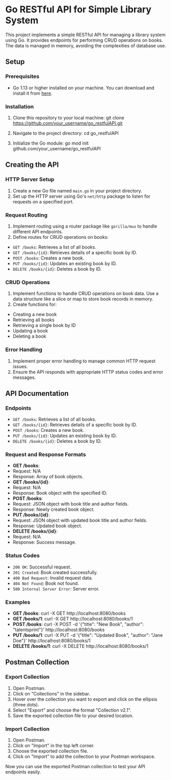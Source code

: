 # Go RESTful API for Simple Library System

This project implements a simple RESTful API for managing a library system using Go. It provides endpoints for performing CRUD operations on books. The data is managed in memory, avoiding the complexities of database use.

## Setup

### Prerequisites
- Go 1.13 or higher installed on your machine. You can download and install it from [here](https://golang.org/dl/).

### Installation
1. Clone this repository to your local machine:
git clone https://github.com/your_username/go_restfulAPI.git

2. Navigate to the project directory:
cd go_restfulAPI
3. Initialize the Go module:
    go mod init github.com/your_username/go_restfulAPI


## Creating the API

### HTTP Server Setup
1. Create a new Go file named `main.go` in your project directory.
2. Set up the HTTP server using Go's `net/http` package to listen for requests on a specified port.

### Request Routing
1. Implement routing using a router package like `gorilla/mux` to handle different API endpoints.
2. Define routes for CRUD operations on books:
- `GET /books`: Retrieves a list of all books.
- `GET /books/{id}`: Retrieves details of a specific book by ID.
- `POST /books`: Creates a new book.
- `PUT /books/{id}`: Updates an existing book by ID.
- `DELETE /books/{id}`: Deletes a book by ID.

### CRUD Operations
1. Implement functions to handle CRUD operations on book data. Use a data structure like a slice or map to store book records in memory.
2. Create functions for:
- Creating a new book
- Retrieving all books
- Retrieving a single book by ID
- Updating a book
- Deleting a book

### Error Handling
1. Implement proper error handling to manage common HTTP request issues.
2. Ensure the API responds with appropriate HTTP status codes and error messages.

## API Documentation

### Endpoints
- `GET /books`: Retrieves a list of all books.
- `GET /books/{id}`: Retrieves details of a specific book by ID.
- `POST /books`: Creates a new book.
- `PUT /books/{id}`: Updates an existing book by ID.
- `DELETE /books/{id}`: Deletes a book by ID.

### Request and Response Formats
- **GET /books**:
- Request: N/A
- Response: Array of book objects.
- **GET /books/{id}**:
- Request: N/A
- Response: Book object with the specified ID.
- **POST /books**:
- Request: JSON object with book title and author fields.
- Response: Newly created book object.
- **PUT /books/{id}**:
- Request: JSON object with updated book title and author fields.
- Response: Updated book object.
- **DELETE /books/{id}**:
- Request: N/A
- Response: Success message.

### Status Codes
- `200 OK`: Successful request.
- `201 Created`: Book created successfully.
- `400 Bad Request`: Invalid request data.
- `404 Not Found`: Book not found.
- `500 Internal Server Error`: Server error.

### Examples
- **GET /books**:
curl -X GET http://localhost:8080/books
- **GET /books/1**:
curl -X GET http://localhost:8080/books/1
- **POST /books**:
curl -X POST -d '{"title": "New Book", "author": "talentsprint"}' http://localhost:8080/books
- **PUT /books/1**:
curl -X PUT -d '{"title": "Updated Book", "author": "Jane Doe"}' http://localhost:8080/books/1
- **DELETE /books/1**:
curl -X DELETE http://localhost:8080/books/1


## Postman Collection

### Export Collection
1. Open Postman.
2. Click on "Collections" in the sidebar.
3. Hover over the collection you want to export and click on the ellipsis (three dots).
4. Select "Export" and choose the format "Collection v2.1".
5. Save the exported collection file to your desired location.

### Import Collection
1. Open Postman.
2. Click on "Import" in the top left corner.
3. Choose the exported collection file.
4. Click on "Import" to add the collection to your Postman workspace.

Now you can use the exported Postman collection to test your API endpoints easily.
